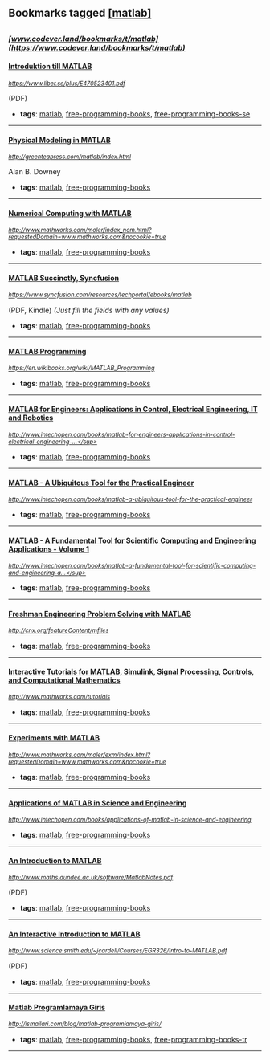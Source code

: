 ## Bookmarks tagged [[matlab]](https://www.codever.land/search?q=[matlab])

_<sup><sup>[www.codever.land/bookmarks/t/matlab](https://www.codever.land/bookmarks/t/matlab)</sup></sup>_
---
#### [Introduktion till MATLAB](https://www.liber.se/plus/E470523401.pdf)
_<sup>https://www.liber.se/plus/E470523401.pdf</sup>_

(PDF)
* **tags**: [matlab](../tagged/matlab.md), [free-programming-books](../tagged/free-programming-books.md), [free-programming-books-se](../tagged/free-programming-books-se.md)
---
#### [Physical Modeling in MATLAB](http://greenteapress.com/matlab/index.html)
_<sup>http://greenteapress.com/matlab/index.html</sup>_

Alan B. Downey
* **tags**: [matlab](../tagged/matlab.md), [free-programming-books](../tagged/free-programming-books.md)
---
#### [Numerical Computing with MATLAB](http://www.mathworks.com/moler/index_ncm.html?requestedDomain=www.mathworks.com&nocookie=true)
_<sup>http://www.mathworks.com/moler/index_ncm.html?requestedDomain=www.mathworks.com&nocookie=true</sup>_

* **tags**: [matlab](../tagged/matlab.md), [free-programming-books](../tagged/free-programming-books.md)
---
#### [MATLAB Succinctly, Syncfusion](https://www.syncfusion.com/resources/techportal/ebooks/matlab)
_<sup>https://www.syncfusion.com/resources/techportal/ebooks/matlab</sup>_

(PDF, Kindle) *(Just fill the fields with any values)*
* **tags**: [matlab](../tagged/matlab.md), [free-programming-books](../tagged/free-programming-books.md)
---
#### [MATLAB Programming](https://en.wikibooks.org/wiki/MATLAB_Programming)
_<sup>https://en.wikibooks.org/wiki/MATLAB_Programming</sup>_

* **tags**: [matlab](../tagged/matlab.md), [free-programming-books](../tagged/free-programming-books.md)
---
#### [MATLAB for Engineers: Applications in Control, Electrical Engineering, IT and Robotics](http://www.intechopen.com/books/matlab-for-engineers-applications-in-control-electrical-engineering-it-and-robotics)
_<sup>http://www.intechopen.com/books/matlab-for-engineers-applications-in-control-electrical-engineering-...</sup>_

* **tags**: [matlab](../tagged/matlab.md), [free-programming-books](../tagged/free-programming-books.md)
---
#### [MATLAB - A Ubiquitous Tool for the Practical Engineer](http://www.intechopen.com/books/matlab-a-ubiquitous-tool-for-the-practical-engineer)
_<sup>http://www.intechopen.com/books/matlab-a-ubiquitous-tool-for-the-practical-engineer</sup>_

* **tags**: [matlab](../tagged/matlab.md), [free-programming-books](../tagged/free-programming-books.md)
---
#### [MATLAB - A Fundamental Tool for Scientific Computing and Engineering Applications - Volume 1](http://www.intechopen.com/books/matlab-a-fundamental-tool-for-scientific-computing-and-engineering-applications-volume-1)
_<sup>http://www.intechopen.com/books/matlab-a-fundamental-tool-for-scientific-computing-and-engineering-a...</sup>_

* **tags**: [matlab](../tagged/matlab.md), [free-programming-books](../tagged/free-programming-books.md)
---
#### [Freshman Engineering Problem Solving with MATLAB](http://cnx.org/featureContent/mfiles)
_<sup>http://cnx.org/featureContent/mfiles</sup>_

* **tags**: [matlab](../tagged/matlab.md), [free-programming-books](../tagged/free-programming-books.md)
---
#### [Interactive Tutorials for MATLAB, Simulink, Signal Processing, Controls, and Computational Mathematics](http://www.mathworks.com/tutorials)
_<sup>http://www.mathworks.com/tutorials</sup>_

* **tags**: [matlab](../tagged/matlab.md), [free-programming-books](../tagged/free-programming-books.md)
---
#### [Experiments with MATLAB](http://www.mathworks.com/moler/exm/index.html?requestedDomain=www.mathworks.com&nocookie=true)
_<sup>http://www.mathworks.com/moler/exm/index.html?requestedDomain=www.mathworks.com&nocookie=true</sup>_

* **tags**: [matlab](../tagged/matlab.md), [free-programming-books](../tagged/free-programming-books.md)
---
#### [Applications of MATLAB in Science and Engineering](http://www.intechopen.com/books/applications-of-matlab-in-science-and-engineering)
_<sup>http://www.intechopen.com/books/applications-of-matlab-in-science-and-engineering</sup>_

* **tags**: [matlab](../tagged/matlab.md), [free-programming-books](../tagged/free-programming-books.md)
---
#### [An Introduction to MATLAB](http://www.maths.dundee.ac.uk/software/MatlabNotes.pdf)
_<sup>http://www.maths.dundee.ac.uk/software/MatlabNotes.pdf</sup>_

(PDF)
* **tags**: [matlab](../tagged/matlab.md), [free-programming-books](../tagged/free-programming-books.md)
---
#### [An Interactive Introduction to MATLAB](http://www.science.smith.edu/~jcardell/Courses/EGR326/Intro-to-MATLAB.pdf)
_<sup>http://www.science.smith.edu/~jcardell/Courses/EGR326/Intro-to-MATLAB.pdf</sup>_

(PDF)
* **tags**: [matlab](../tagged/matlab.md), [free-programming-books](../tagged/free-programming-books.md)
---
#### [Matlab Programlamaya Giris](http://ismailari.com/blog/matlab-programlamaya-giris/)
_<sup>http://ismailari.com/blog/matlab-programlamaya-giris/</sup>_

* **tags**: [matlab](../tagged/matlab.md), [free-programming-books](../tagged/free-programming-books.md), [free-programming-books-tr](../tagged/free-programming-books-tr.md)
---
